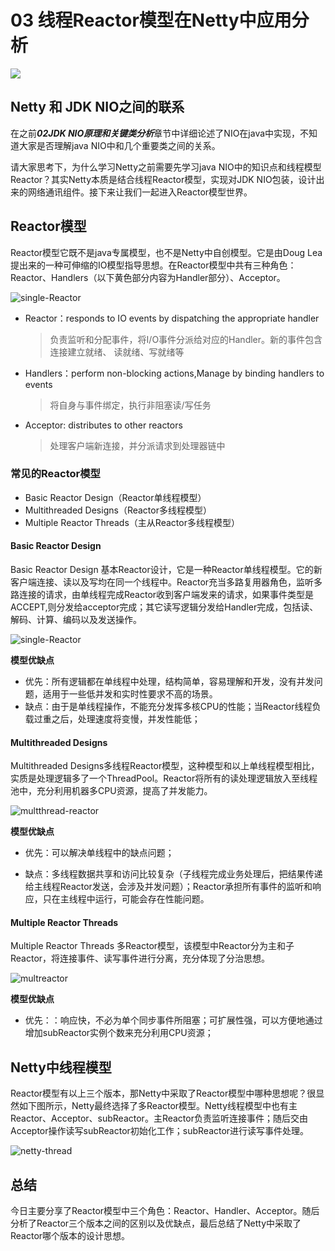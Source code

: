 # 03 线程Reactor模型在Netty中应用分析

![](https://codingguide-1256975789.cos.ap-beijing.myqcloud.com/codingguide/img/netty.png)



## Netty 和 JDK NIO之间的联系

在之前***02JDK NIO原理和关键类分析***章节中详细论述了NIO在java中实现，不知道大家是否理解java NIO中和几个重要类之间的关系。

请大家思考下，为什么学习Netty之前需要先学习java NIO中的知识点和线程模型Reactor？其实Netty本质是结合线程Reactor模型，实现对JDK NIO包装，设计出来的网络通讯组件。接下来让我们一起进入Reactor模型世界。



## Reactor模型

Reactor模型它既不是java专属模型，也不是Netty中自创模型。它是由Doug Lea提出来的一种可伸缩的IO模型指导思想。在Reactor模型中共有三种角色：Reactor、Handlers（以下黄色部分内容为Handler部分）、Acceptor。

![single-Reactor](https://codingguide-1256975789.cos.ap-beijing.myqcloud.com/codingguide/img/single-Reactor.png)

- Reactor：responds to IO events by dispatching the appropriate handler

  > 负责监听和分配事件，将I/O事件分派给对应的Handler。新的事件包含连接建⽴就绪、
  > 读就绪、写就绪等

- Handlers：perform non-blocking actions,Manage by binding handlers to events

  > 将⾃身与事件绑定，执⾏⾮阻塞读/写任务

- Acceptor: distributes to other reactors

  > 处理客户端新连接，并分派请求到处理器链中



### 常见的Reactor模型

- Basic Reactor Design（Reactor单线程模型）
- Multithreaded Designs（Reactor多线程模型）
- Multiple Reactor Threads（主从Reactor多线程模型）



#### Basic Reactor Design

Basic Reactor Design 基本Reactor设计，它是一种Reactor单线程模型。它的新客户端连接、读以及写均在同一个线程中。Reactor充当多路复⽤器⻆⾊，监听多路连接的请求，由单线程完成Reactor收到客户端发来的请求，如果事件类型是ACCEPT,则分发给acceptor完成；其它读写逻辑分发给Handler完成，包括读、解码、计算、编码以及发送操作。

![single-Reactor](https://codingguide-1256975789.cos.ap-beijing.myqcloud.com/codingguide/img/single-Reactor.png)



**模型优缺点**

- 优先：所有逻辑都在单线程中处理，结构简单，容易理解和开发，没有并发问题，适用于一些低并发和实时性要求不高的场景。
- 缺点：由于是单线程操作，不能充分发挥多核CPU的性能；当Reactor线程负载过重之后，处理速度将变慢，并发性能低；

#### Multithreaded Designs

Multithreaded Designs多线程Reactor模型，这种模型和以上单线程模型相比，实质是处理逻辑多了一个ThreadPool。Reactor将所有的读处理逻辑放入至线程池中，充分利用机器多CPU资源，提高了并发能力。

![multthread-reactor](https://codingguide-1256975789.cos.ap-beijing.myqcloud.com/codingguide/img/multthread-reactor.png)





**模型优缺点**

- 优先：可以解决单线程中的缺点问题；

- 缺点：多线程数据共享和访问⽐较复杂（⼦线程完成业务处理后，把结果传递给主线程Reactor发送，会涉及并发问题）；Reactor承担所有事件的监听和响应，只在主线程中运⾏，可能会存在性能问题。

  

#### Multiple Reactor Threads

Multiple Reactor Threads 多Reactor模型，该模型中Reactor分为主和子Reactor，将连接事件、读写事件进行分离，充分体现了分治思想。

![multreactor](https://codingguide-1256975789.cos.ap-beijing.myqcloud.com/codingguide/img/multreactor.png)



**模型优缺点**

- 优先：：响应快，不必为单个同步事件所阻塞；可扩展性强，可以⽅便地通过增加subReactor实例个数来充分利⽤CPU资源；



## Netty中线程模型

Reactor模型有以上三个版本，那Netty中采取了Reactor模型中哪种思想呢？很显然如下图所示，Netty最终选择了多Reactor模型。Netty线程模型中也有主Reactor、Acceptor、subReactor。主Reactor负责监听连接事件；随后交由Acceptor操作读写subReactor初始化工作；subReactor进行读写事件处理。

![netty-thread](https://codingguide-1256975789.cos.ap-beijing.myqcloud.com/codingguide/img/netty-thread.png)



## 总结

今日主要分享了Reactor模型中三个角色：Reactor、Handler、Acceptor。随后分析了Reactor三个版本之间的区别以及优缺点，最后总结了Netty中采取了Reactor哪个版本的设计思想。
